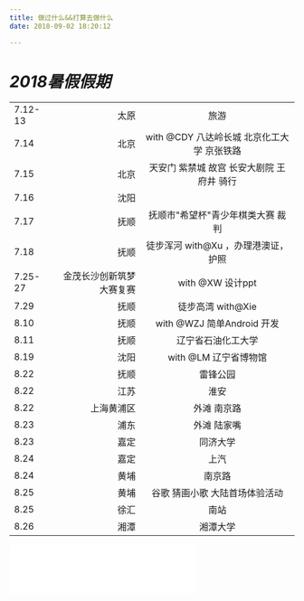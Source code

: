 ```yaml
---
title: 做过什么&&打算去做什么
date: 2018-09-02 18:20:12

---
```





# ***2018暑假假期*** # 
|     |  |    |
| :------- | ----: | :---: |
|   7.12-13| 太原    | 旅游     |
|   7.14| 北京   |    with @CDY 八达岭长城 北京化工大学 京张铁路|
|   7.15| 北京 |  天安门 紫禁城 故宫 长安大剧院 王府井 骑行      |
|   7.16| 沈阳 |     |  
|   7.17| 抚顺   | 抚顺市"希望杯"青少年棋类大赛   裁判  |
|   7.18| 抚顺   |徒步浑河 with@Xu ，办理港澳证，护照  |
|   7.25-27 | 金茂长沙创新筑梦大赛复赛 |  with @XW 设计ppt   |  
|   7.29| 抚顺   |徒步高湾 with@Xie      |
|   8.10| 抚顺  |with @WZJ 简单Android 开发     |
|   8.11|抚顺    |辽宁省石油化工大学      |
|   8.19|沈阳    |with @LM 辽宁省博物馆      |
|   8.22|抚顺    |雷锋公园      |
|   8.22|江苏  |淮安      |
|   8.22|上海黄浦区    | 外滩 南京路   |
|   8.23|浦东  |外滩 陆家嘴      |
|   8.23|嘉定  |同济大学      |
|   8.24|嘉定  |上汽      |
|   8.24|黄埔  |南京路      |
|   8.25|黄埔  |谷歌  猜画小歌  大陆首场体验活动    |
|   8.25|徐汇  |南站      |
|   8.26|湘潭  |湘潭大学      |


<iframe frameborder="no" border="0" marginwidth="0" marginheight="0" width=330 height=86 src="//music.163.com/outchain/player?type=2&id=32166628&auto=1&height=66"></iframe>
